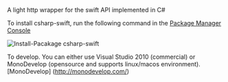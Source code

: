 A light http wrapper for the swift API implemented in C#

To install csharp-swift, run the following command in the [Package Manager Console](http://docs.nuget.org/docs/start-here/using-the-package-manager-console)

![Install-Pacakage csharp-swift](https://s3.amazonaws.com/github_readme_images/nuget-csharp-swift.PNG)

To develop. You can either use Visual Studio 2010 (commercial) or MonoDevelop 
(opensource and supports linux/macos environment). 
[MonoDevelop] (http://monodevelop.com/)
